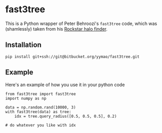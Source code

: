 # fast3tree

This is a Python wrapper of Peter Behroozi's `fast3tree` code, which was
(shamlessly) taken from his [Rockstar halo finder](https://bitbucket.org/gfcstanford/rockstar).

## Installation

    pip install git+ssh://git@bitbucket.org/yymao/fast3tree.git


## Example

Here's an example of how you use it in your python code

    from fast3tree import fast3tree
    import numpy as np
    
    data = np.random.rand(10000, 3)
    with fast3tree(data) as tree:
        idx = tree.query_radius([0.5, 0.5, 0.5], 0.2)

    # do whatever you like with idx
